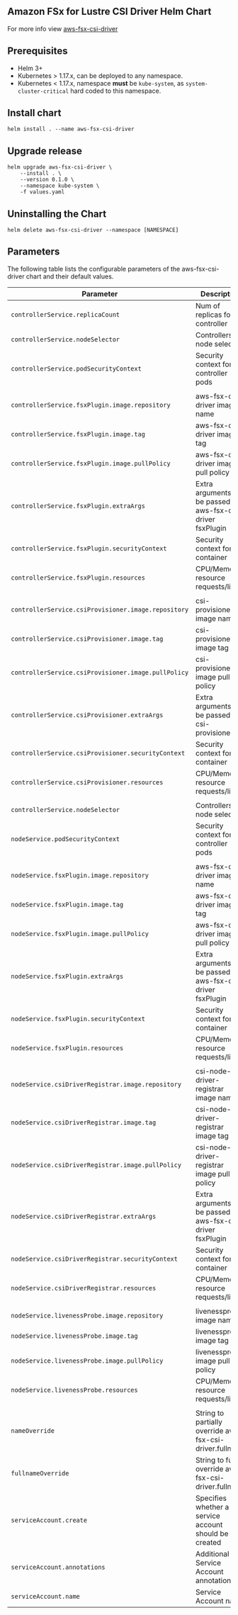 
## Amazon FSx for Lustre CSI Driver Helm Chart
For more info view [aws-fsx-csi-driver](https://github.com/kubernetes-sigs/aws-fsx-csi-driver)

## Prerequisites
- Helm 3+
- Kubernetes > 1.17.x, can be deployed to any namespace.
- Kubernetes < 1.17.x, namespace **must** be `kube-system`, as `system-cluster-critical` hard coded to this namespace.
## Install chart
```shell script
helm install . --name aws-fsx-csi-driver
```

## Upgrade release
```shell script
helm upgrade aws-fsx-csi-driver \
    --install . \
    --version 0.1.0 \
    --namespace kube-system \
    -f values.yaml
```
## Uninstalling the Chart
```shell script
helm delete aws-fsx-csi-driver --namespace [NAMESPACE]
```
## Parameters

The following table lists the configurable parameters of the aws-fsx-csi-driver chart and their default values.

| Parameter                                             | Description                                                   | Default                                    |
| ------------------------------------------------------| ------------------------------------------------------------- | ------------------------------------------ |
| `controllerService.replicaCount`                      | Num of replicas for controller                                | `2`                                        |
| `controllerService.nodeSelector`                      | Controllers node selector                                     | `kubernetes.io/os: linux`             |
| `controllerService.podSecurityContext`                | Security context for controller pods                          | `{}`                                       |
|                                                       |                                                               |                                            |
| `controllerService.fsxPlugin.image.repository`        | aws-fsx-csi-driver image name                                 | `amazon/aws-fsx-csi-driver`                |
| `controllerService.fsxPlugin.image.tag`               | aws-fsx-csi-driver image tag                                  | `latest`                                   |
| `controllerService.fsxPlugin.image.pullPolicy`        | aws-fsx-csi-driver image pull policy                          | `IfNotPresent`                             |
| `controllerService.fsxPlugin.extraArgs`               | Extra arguments to be passed to aws-fsx-csi-driver fsxPlugin  | `--logtostderr --v=5`                      |
| `controllerService.fsxPlugin.securityContext`         | Security context for the container                            | `{}`                                       |
| `controllerService.fsxPlugin.resources`               | CPU/Memory resource requests/limits                           | `{}`                                       |
|                                                       |                                                               |                                            |
| `controllerService.csiProvisioner.image.repository`   | csi-provisioner image name                                    | `quay.io/k8scsi/csi-provisioner`           |
| `controllerService.csiProvisioner.image.tag`          | csi-provisioner image tag                                     | `v1.3.0`                                   |
| `controllerService.csiProvisioner.image.pullPolicy`   | csi-provisioner image pull policy                             | `IfNotPresent`                             |
| `controllerService.csiProvisioner.extraArgs`          | Extra arguments to be passed to csi-provisioner               | `--timeout=5m --v=5 --enable-leader-election --leader-election-type=leases`|
| `controllerService.csiProvisioner.securityContext`    | Security context for the container                            | `{}`                                       |
| `controllerService.csiProvisioner.resources`          | CPU/Memory resource requests/limits                           | `{}`                                       |
|                                                       |                                                               |                                            |
| `controllerService.nodeSelector`                      | Controllers node selector                                     | `kubernetes.io/os: linux`             |
| `nodeService.podSecurityContext`                      | Security context for controller pods                          | `{}`                                       |
|                                                       |                                                               |                                            |
| `nodeService.fsxPlugin.image.repository`              | aws-fsx-csi-driver image name                                 | `amazon/aws-fsx-csi-driver`                |
| `nodeService.fsxPlugin.image.tag`                     | aws-fsx-csi-driver image tag                                  | `latest`                                   |
| `nodeService.fsxPlugin.image.pullPolicy`              | aws-fsx-csi-driver image pull policy                          | `IfNotPresent`                             |
| `nodeService.fsxPlugin.extraArgs`                     | Extra arguments to be passed to aws-fsx-csi-driver fsxPlugin  | `--logtostderr --v=5`                      |
| `nodeService.fsxPlugin.securityContext`               | Security context for the container                            | `privileged: true`                         |
| `nodeService.fsxPlugin.resources`                     | CPU/Memory resource requests/limits                           | `{}`                                       |
|                                                       |                                                               |                                            |
| `nodeService.csiDriverRegistrar.image.repository`     | csi-node-driver-registrar image name                          | `quay.io/k8scsi/csi-node-driver-registrar` |
| `nodeService.csiDriverRegistrar.image.tag`            | csi-node-driver-registrar image tag                           | `v1.1.0`                                   |
| `nodeService.csiDriverRegistrar.image.pullPolicy`     | csi-node-driver-registrar image pull policy                   | `IfNotPresent`                             |
| `nodeService.csiDriverRegistrar.extraArgs`            | Extra arguments to be passed to aws-fsx-csi-driver fsxPlugin  | `--v=5`                                    |
| `nodeService.csiDriverRegistrar.securityContext`      | Security context for the container                            | `{}`                                       |
| `nodeService.csiDriverRegistrar.resources`            | CPU/Memory resource requests/limits                           | `{}`                                       |
|                                                       |                                                               |                                            |
| `nodeService.livenessProbe.image.repository`          | livenessprobe image name                                      | `quay.io/k8scsi/livenessprobe`             |
| `nodeService.livenessProbe.image.tag`                 | livenessprobe image tag                                       | `v1.1.0`                                   |
| `nodeService.livenessProbe.image.pullPolicy`          | livenessprobe image pull policy                               | `Always`                                   |
| `nodeService.livenessProbe.resources`                 | CPU/Memory resource requests/limits                           | `{}`                                       |
|                                                       |                                                               |                                            |
| `nameOverride`                                        | String to partially override aws-fsx-csi-driver.fullname      | `""`                                       |
| `fullnameOverride`                                    | String to fully override aws-fsx-csi-driver.fullname          | `""`                                       |
| `serviceAccount.create`                               | Specifies whether a service account should be created         | `true`                                     |
| `serviceAccount.annotations`                          | Additional Service Account annotations                        | `{}`                                       |
| `serviceAccount.name`                                 | Service Account name                                          | `fsx-csi-controller-sa`                    |
